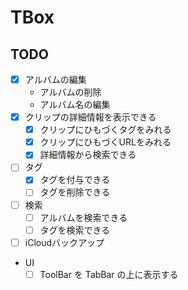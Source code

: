 # TBox

## TODO

- [x] アルバムの編集
  - アルバムの削除
  - アルバム名の編集
- [x] クリップの詳細情報を表示できる
  - [x] クリップにひもづくタグをみれる
  - [x] クリップにひもづくURLをみれる
  - [x] 詳細情報から検索できる
- [ ] タグ
  - [x] タグを付与できる
  - [ ] タグを削除できる
- [ ] 検索
  - [ ] アルバムを検索できる
  - [ ] タグを検索できる
- [ ] iCloudバックアップ
- UI
  - [ ] ToolBar を TabBar の上に表示する
